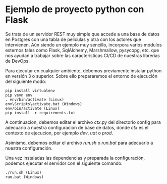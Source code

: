 # Ejemplo de proyecto python con Flask

Se trata de un servidor REST muy simple que accede a una base
de datos en Postgres con una tabla de peliculas y otra con los
actores que intervienen. Aún siendo un ejemplo muy sencillo,
incorpora varios módulos esternos tales como Flask, SqlAlchemy,
Marshmallow, pysycopg, etc. que nos ayudan a trabajar sobre
las caracteristicas CI/CD de nuestras librerias de DevOps.

Para ejecutar en cualquier ambiente, debemos previamente instalar python
en versión 3 o superior. Sobre ello prepararemos el entorno de ejecución
del siguiente modo:

    pip install virtualenv
    pip vevn env
    . env/bin/activate (Linux)
    env\Scripts\activate.bat (Windows)
    env/bin/activate (Linux)
    pip install -r requirements.txt

A continuacion, debemos editar el archivo _ctx_.py del directorio config
para adecuarlo a nuestra configuración de base de datos, donde _ctx_ es
el contexto de ejecucion, por ejemplo _dev_, _uat_ o _prod_.

Asimismo, debemos editar el archivo _run.sh_ o _run.bat_ para adecuarlo
a nuestra configuración.

Una vez instaladas las dependencias y preparada la configuración, podemos ejecutar el servidor con el
siguiente comando:

    ./run.sh (Linux)
    run.bat (Windows)


